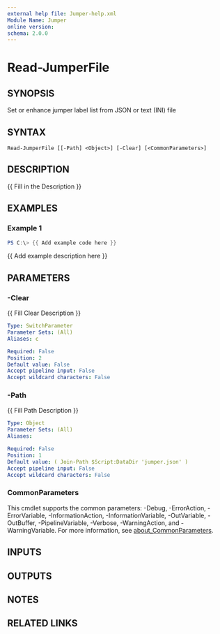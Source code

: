 ```yaml
---
external help file: Jumper-help.xml
Module Name: Jumper
online version:
schema: 2.0.0
---
```


# Read-JumperFile

## SYNOPSIS
Set or enhance jumper label list from JSON or text (INI) file

## SYNTAX

```
Read-JumperFile [[-Path] <Object>] [-Clear] [<CommonParameters>]
```

## DESCRIPTION
{{ Fill in the Description }}

## EXAMPLES

### Example 1
```powershell
PS C:\> {{ Add example code here }}
```

{{ Add example description here }}

## PARAMETERS

### -Clear
{{ Fill Clear Description }}

```yaml
Type: SwitchParameter
Parameter Sets: (All)
Aliases: c

Required: False
Position: 2
Default value: False
Accept pipeline input: False
Accept wildcard characters: False
```

### -Path
{{ Fill Path Description }}

```yaml
Type: Object
Parameter Sets: (All)
Aliases:

Required: False
Position: 1
Default value: ( Join-Path $Script:DataDir 'jumper.json' )
Accept pipeline input: False
Accept wildcard characters: False
```

### CommonParameters
This cmdlet supports the common parameters: -Debug, -ErrorAction, -ErrorVariable, -InformationAction, -InformationVariable, -OutVariable, -OutBuffer, -PipelineVariable, -Verbose, -WarningAction, and -WarningVariable. For more information, see [about_CommonParameters](http://go.microsoft.com/fwlink/?LinkID=113216).

## INPUTS

## OUTPUTS

## NOTES

## RELATED LINKS
